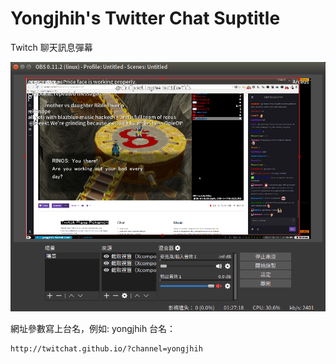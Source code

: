 # Yongjhih's Twitter Chat Suptitle

Twitch 聊天訊息彈幕

![](art/twichat-screenshot.png)

網址參數寫上台名，例如: yongjhih 台名：

```
http://twitchat.github.io/?channel=yongjhih
```
